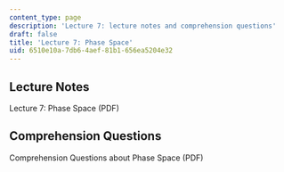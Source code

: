 ```yaml
---
content_type: page
description: 'Lecture 7: lecture notes and comprehension questions'
draft: false
title: 'Lecture 7: Phase Space'
uid: 6510e10a-7db6-4aef-81b1-656ea5204e32
---
```

## Lecture Notes

Lecture 7: Phase Space (PDF)

## Comprehension Questions

Comprehension Questions about Phase Space (PDF)